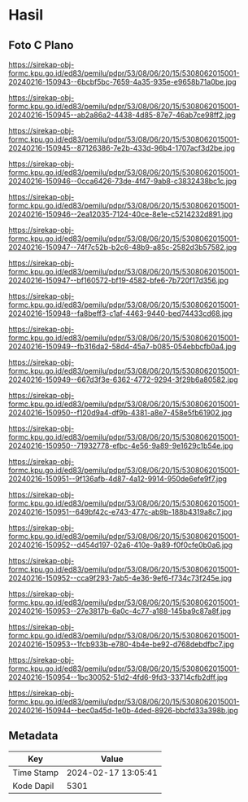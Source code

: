 # Hasil

## Foto C Plano

https://sirekap-obj-formc.kpu.go.id/ed83/pemilu/pdpr/53/08/06/20/15/5308062015001-20240216-150943--6bcbf5bc-7659-4a35-935e-e9658b71a0be.jpg

https://sirekap-obj-formc.kpu.go.id/ed83/pemilu/pdpr/53/08/06/20/15/5308062015001-20240216-150945--ab2a86a2-4438-4d85-87e7-46ab7ce98ff2.jpg

https://sirekap-obj-formc.kpu.go.id/ed83/pemilu/pdpr/53/08/06/20/15/5308062015001-20240216-150945--87126386-7e2b-433d-96b4-1707acf3d2be.jpg

https://sirekap-obj-formc.kpu.go.id/ed83/pemilu/pdpr/53/08/06/20/15/5308062015001-20240216-150946--0cca6426-73de-4f47-9ab8-c3832438bc1c.jpg

https://sirekap-obj-formc.kpu.go.id/ed83/pemilu/pdpr/53/08/06/20/15/5308062015001-20240216-150946--2ea12035-7124-40ce-8e1e-c5214232d891.jpg

https://sirekap-obj-formc.kpu.go.id/ed83/pemilu/pdpr/53/08/06/20/15/5308062015001-20240216-150947--74f7c52b-b2c6-48b9-a85c-2582d3b57582.jpg

https://sirekap-obj-formc.kpu.go.id/ed83/pemilu/pdpr/53/08/06/20/15/5308062015001-20240216-150947--bf160572-bf19-4582-bfe6-7b720f17d356.jpg

https://sirekap-obj-formc.kpu.go.id/ed83/pemilu/pdpr/53/08/06/20/15/5308062015001-20240216-150948--fa8beff3-c1af-4463-9440-bed74433cd68.jpg

https://sirekap-obj-formc.kpu.go.id/ed83/pemilu/pdpr/53/08/06/20/15/5308062015001-20240216-150949--fb316da2-58d4-45a7-b085-054ebbcfb0a4.jpg

https://sirekap-obj-formc.kpu.go.id/ed83/pemilu/pdpr/53/08/06/20/15/5308062015001-20240216-150949--667d3f3e-6362-4772-9294-3f29b6a80582.jpg

https://sirekap-obj-formc.kpu.go.id/ed83/pemilu/pdpr/53/08/06/20/15/5308062015001-20240216-150950--f120d9a4-df9b-4381-a8e7-458e5fb61902.jpg

https://sirekap-obj-formc.kpu.go.id/ed83/pemilu/pdpr/53/08/06/20/15/5308062015001-20240216-150950--71932778-efbc-4e56-9a89-9e1629c1b54e.jpg

https://sirekap-obj-formc.kpu.go.id/ed83/pemilu/pdpr/53/08/06/20/15/5308062015001-20240216-150951--9f136afb-4d87-4a12-9914-950de6efe9f7.jpg

https://sirekap-obj-formc.kpu.go.id/ed83/pemilu/pdpr/53/08/06/20/15/5308062015001-20240216-150951--649bf42c-e743-477c-ab9b-188b4319a8c7.jpg

https://sirekap-obj-formc.kpu.go.id/ed83/pemilu/pdpr/53/08/06/20/15/5308062015001-20240216-150952--d454d197-02a6-410e-9a89-f0f0cfe0b0a6.jpg

https://sirekap-obj-formc.kpu.go.id/ed83/pemilu/pdpr/53/08/06/20/15/5308062015001-20240216-150952--cca9f293-7ab5-4e36-9ef6-f734c73f245e.jpg

https://sirekap-obj-formc.kpu.go.id/ed83/pemilu/pdpr/53/08/06/20/15/5308062015001-20240216-150953--27e3817b-6a0c-4c77-a188-145ba9c87a8f.jpg

https://sirekap-obj-formc.kpu.go.id/ed83/pemilu/pdpr/53/08/06/20/15/5308062015001-20240216-150953--1fcb933b-e780-4b4e-be92-d768debdfbc7.jpg

https://sirekap-obj-formc.kpu.go.id/ed83/pemilu/pdpr/53/08/06/20/15/5308062015001-20240216-150954--1bc30052-51d2-4fd6-9fd3-33714cfb2dff.jpg

https://sirekap-obj-formc.kpu.go.id/ed83/pemilu/pdpr/53/08/06/20/15/5308062015001-20240216-150944--bec0a45d-1e0b-4ded-8926-bbcfd33a398b.jpg


## Metadata

| Key        | Value               |
| ---------- | ------------------- |
| Time Stamp | 2024-02-17 13:05:41 |
| Kode Dapil | 5301                |



